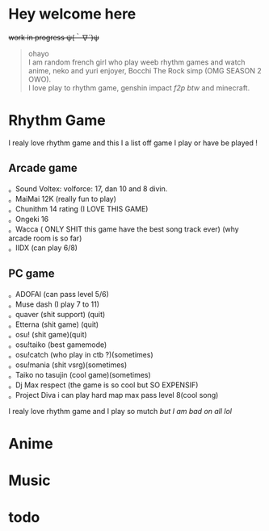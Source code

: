 # Hey welcome here
~~work in progress ψ(｀∇´)ψ~~
> ohayo  
> I am random french girl who play weeb rhythm games and watch anime, 
> neko and yuri enjoyer, Bocchi The Rock simp (OMG SEASON 2 OWO).  
> I love play to rhythm game, genshin impact *f2p btw* and minecraft.



# Rhythm Game

I realy love rhythm game and this I a list off game I play or have be played ! 

## Arcade game

。Sound Voltex: volforce: 17, dan 10 and 8 divin.  
。MaiMai 12K (really fun to play)  
。Chunithm 14 rating (I LOVE THIS GAME)  
。Ongeki 16  
。Wacca ( ONLY SHIT this game have the best song track ever) (why arcade room is so far)  
。IIDX (can play 6/8)  

## PC game

。ADOFAI (can pass level 5/6)  
。Muse dash (I play 7 to 11)  
。quaver (shit support) (quit)  
。Etterna (shit game) (quit)  
。osu! (shit game)(quit)  
。osu!taiko (best gamemode)  
。osu!catch (who play in ctb ?)(sometimes)  
。osu!mania (shit vsrg)(sometimes)  
。Taiko no tasujin (cool game)(sometimes)  
。Dj Max respect (the game is so cool but SO EXPENSIF)  
。Project Diva i can play hard map max pass level 8(cool song)  

I realy love rhythm game and I play so mutch *but I am bad on all lol* 

# Anime
# Music
# todo
